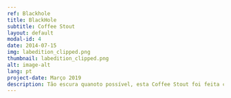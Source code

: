 ```yaml
---
ref: Blackhole
title: BlackHole
subtitle: Coffee Stout
layout: default
modal-id: 4
date: 2014-07-15
img: labedition_clipped.png
thumbnail: labedition_clipped.png
alt: image-alt
lang: pt
project-date: Março 2019
description: Tão escura quanoto possível, esta Coffee Stout foi feita com grãos de café moidos na altura em infusão durante o tempo perfeito. 
---
```

